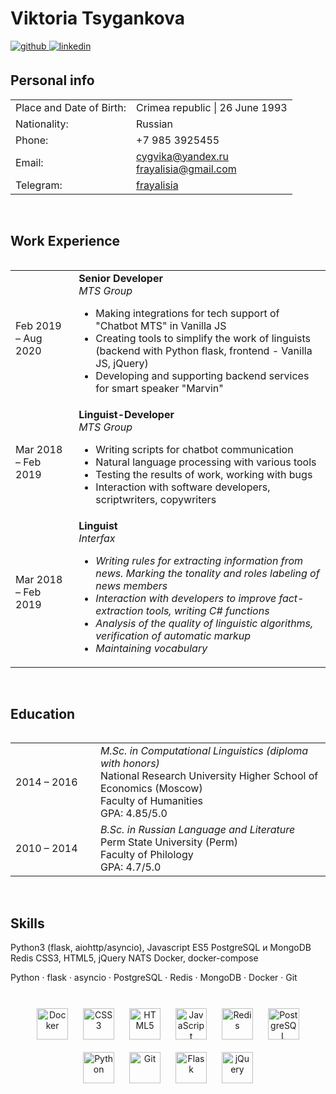 # Viktoria Tsygankova  
  

<a href="https://github.com/frayalisia" target="_blank">
<img src=https://img.shields.io/badge/github-%2324292e.svg?&style=for-the-badge&logo=github&logoColor=white alt=github style="margin-bottom: 5px;" />
</a>
<a href="https://linkedin.com/in/victoria-tsygankova-a6354a113" target="_blank">
<img src=https://img.shields.io/badge/linkedin-%231E77B5.svg?&style=for-the-badge&logo=linkedin&logoColor=white alt=linkedin style="margin-bottom: 5px;" />
</a>
  

<br/>  


## Personal info  
<table>
    <tr>
        <td>Place and Date of Birth:</td> 
        <td>Crimea republic | 26 June 1993</td>
    </tr>
    <tr>
        <td>Nationality:</td>
        <td>Russian</td>
    </tr>
    <tr>
        <td>Phone:</td>
        <td>+7 985 3925455</td>
    </tr>
   <tr>
        <td>Email:</td>
        <td>
            <a href="mailto:cygvika@yandex.ru">cygvika@yandex.ru
            </a> 
        <br>
            <a href="mailto:frayalisia@gmail.com">frayalisia@gmail.com
          </a>
      </td>
    </tr>
    <tr>
        <td>Telegram:</td>
        <td>
            <a href="https://t.me/frayalisia" target="_blank">frayalisia</a>
      </td>
    </tr>
<table>  
  

<br/>  


## Work Experience  
<table>
    <tr>
        <td>Feb 2019 – Aug 2020</td> 
        <td>
             <div><b>Senior Developer</b></div>
             <div><i>MTS Group</i><div>
            <div>
<ul> <li>Making integrations for tech support of "Chatbot MTS" in Vanilla JS</li>

<li>Сreating tools to simplify the work of linguists (backend with Python flask, frontend - Vanilla JS, jQuery)</li>

<li>Developing and supporting backend services for smart speaker "Marvin"</li>
</ul>
          </div>
       </td>
    </tr>
    <tr>
        <td>Mar 2018 – Feb 2019</td> 
        <td>
             <div><b>Linguist-Developer</b></div>
             <div><i>MTS Group</i></div>
            <div>
<ul> <li>Writing scripts for chatbot communication</li>

<li>Natural language processing with various tools</li>

<li>Testing the results of work, working with bugs</li>
<li>Interaction with software developers, scriptwriters, copywriters</li>
</ul>
          </div>
       </td>
    </tr>
    <tr>
        <td >Mar 2018 – Feb 2019</td> 
        <td>
             <div><b>Linguist</b></div>
             <div><i>Interfax</b></div>
            <div>
<ul> <li>Writing rules for extracting information from news. Marking the tonality and roles labeling of news members</li>

<li>Interaction with developers to improve fact-extraction tools, writing C# functions</li>

<li>Analysis of the quality of linguistic algorithms, verification of automatic markup</li>
<li>Maintaining vocabulary</li>
</ul>
          </div>
       </td>
    </tr>
<table>  
  

<br/>  


## Education  
<table>
    <tr>
        <td style="width:120px;">2014 – 2016</td> 
        <td>
             <div>
<i>M.Sc. in Computational Linguistics (diploma with honors)</i><br>
National Research University Higher School of Economics (Moscow)<br>
Faculty of Humanities<br>
GPA: 4.85/5.0<br>
</div>
   </tr>
       <tr>
        <td style="width:120px;">2010 – 2014</td> 
        <td>
            <div>
<i>B.Sc. in Russian Language and Literature</i><br>
Perm State University (Perm)<br>
Faculty of Philology<br>
GPA: 4.7/5.0<br>
</div>
   </tr>
<table>  
  

<br/>  


## Skills  
  
Python3 (flask, aiohttp/asyncio), Javascript ES5
PostgreSQL и MongoDB
Redis
CSS3, HTML5, jQuery
NATS
Docker, docker-compose

Python · flask · asyncio · PostgreSQL · Redis · MongoDB · Docker · Git

<br/>  

<div align="center">  
<img style="margin: 10px" src="https://profilinator.rishav.dev/skills-assets/docker-original-wordmark.svg" alt="Docker" height="50" />  
<img style="margin: 10px" src="https://profilinator.rishav.dev/skills-assets/css3-original-wordmark.svg" alt="CSS3" height="50" />  
<img style="margin: 10px" src="https://profilinator.rishav.dev/skills-assets/html5-original-wordmark.svg" alt="HTML5" height="50" />  
<img style="margin: 10px" src="https://profilinator.rishav.dev/skills-assets/javascript-original.svg" alt="JavaScript" height="50" />  
<img style="margin: 10px" src="https://profilinator.rishav.dev/skills-assets/redis-original-wordmark.svg" alt="Redis" height="50" />  
<img style="margin: 10px" src="https://profilinator.rishav.dev/skills-assets/postgresql-original-wordmark.svg" alt="PostgreSQL" height="50" />  
<img style="margin: 10px" src="https://profilinator.rishav.dev/skills-assets/python-original.svg" alt="Python" height="50" />  
<img style="margin: 10px" src="https://profilinator.rishav.dev/skills-assets/git-scm-icon.svg" alt="Git" height="50" />  
<img style="margin: 10px" src="https://profilinator.rishav.dev/skills-assets/flask.png" alt="Flask" height="50" />  
<img style="margin: 10px" src="https://profilinator.rishav.dev/skills-assets/jquery.png" alt="jQuery" height="50" />  
</div>



